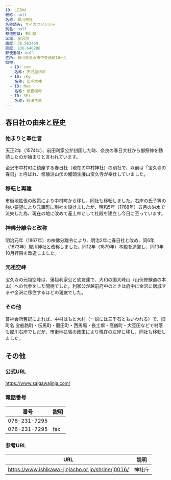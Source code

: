 ```yaml
---
ID: LEZWU
総称: null
名称: 犀川神社
名称読み: サイガワジンジャ
別名: null
都道府県: 石川県
区域: 金沢市
緯度: 36.563469
経度: 136.646286
郵便番号: null
住所: 石川県金沢市中央通町16－1
祭神:
  - ID: cow
    名称: 天児屋根命
  - ID: rKg
    名称: 比咩大神
  - ID: Mwo
    名称: 武甕槌命
  - ID: SEi
    名称: 経津主命
---
```


## 春日社の由来と歴史

### 始まりと奉仕者

天正2年（1574年）、前田利家公が封国した時、奈良の春日大社から御祭神を勧請したのが始まりと言われています。

金沢市中村町に鎮座する春日社（現在の中村神社）の別社で、以前は「宝久寺の春日」と呼ばれ、修験派山伏の觸頭生廉山宝久寺が奉仕していました。

### 移転と再建

市街地拡張の政策により中村町から移し、同社も移転しました。右岸の氏子等の強い要望により元車町に別社を設けましたが、明和5年（1768年）五月の洪水で流失した為、現在の地に改めて産土神として社殿を建立し今日に至っています。

### 神佛分離令と改称

明治元年（1867年）の神佛分離令により、明治2年に春日社と改め、同6年（1873年）犀川神社と改称しました。同12年（1879年）本殿を造営し、同13年10月拝殿を改造しました。

### 元祖空峰

宝久寺の元祖空峰は、藩祖利家公と幼友達で、大和の国大峰山（山伏修験道の本山）への代参をした間柄でした。利家公が越前府中のときは府中に金沢に居城するや金沢に移住するほどの親友でした。

### その他

普神会所舊記によれば、中村はもと大村（一説には三千石ともいわれる）で、旧町名 宝船路町・伝馬町・藺田町・西馬場・長土塀・高儀町・大豆田などで村落も犀川右岸でしだが、市街地拡張の政策により現在の左岸に移し、同社も移転しました。

## その他

### 公式URL

https://www.saigawajinja.com/

### 電話番号

| 番号         | 説明 |
| ------------ | ---- |
| 076-231-7295 |      |
| 076-231-7295 | fax  |

### 参考URL

| URL                                               | 説明   |
| ------------------------------------------------- | ------ |
| https://www.ishikawa-jinjacho.or.jp/shrine/j0016/ | 神社庁 |
